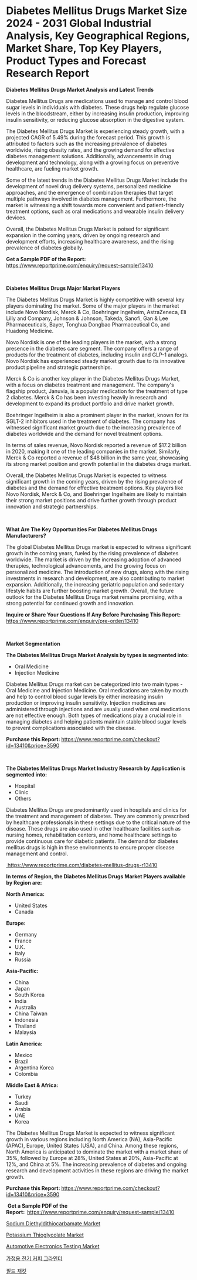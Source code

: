 <p><h1>Diabetes Mellitus Drugs Market Size 2024 - 2031 Global Industrial Analysis, Key Geographical Regions, Market Share, Top Key Players, Product Types and Forecast Research Report</h1></p><p><strong>Diabetes Mellitus Drugs Market Analysis and Latest Trends</strong></p>
<p><p>Diabetes Mellitus Drugs are medications used to manage and control blood sugar levels in individuals with diabetes. These drugs help regulate glucose levels in the bloodstream, either by increasing insulin production, improving insulin sensitivity, or reducing glucose absorption in the digestive system.</p><p>The Diabetes Mellitus Drugs Market is experiencing steady growth, with a projected CAGR of 5.49% during the forecast period. This growth is attributed to factors such as the increasing prevalence of diabetes worldwide, rising obesity rates, and the growing demand for effective diabetes management solutions. Additionally, advancements in drug development and technology, along with a growing focus on preventive healthcare, are fueling market growth.</p><p>Some of the latest trends in the Diabetes Mellitus Drugs Market include the development of novel drug delivery systems, personalized medicine approaches, and the emergence of combination therapies that target multiple pathways involved in diabetes management. Furthermore, the market is witnessing a shift towards more convenient and patient-friendly treatment options, such as oral medications and wearable insulin delivery devices.</p><p>Overall, the Diabetes Mellitus Drugs Market is poised for significant expansion in the coming years, driven by ongoing research and development efforts, increasing healthcare awareness, and the rising prevalence of diabetes globally.</p></p>
<p><strong>Get a Sample PDF of the Report:&nbsp;</strong> <a href="https://www.reportprime.com/enquiry/request-sample/13410">https://www.reportprime.com/enquiry/request-sample/13410</a></p>
<p>&nbsp;</p>
<p><strong>Diabetes Mellitus Drugs Major Market Players</strong></p>
<p><p>The Diabetes Mellitus Drugs Market is highly competitive with several key players dominating the market. Some of the major players in the market include Novo Nordisk, Merck & Co, Boehringer Ingelheim, AstraZeneca, Eli Lilly and Company, Johnson & Johnson, Takeda, Sanofi, Gan & Lee Pharmaceuticals, Bayer, Tonghua Dongbao Pharmaceutical Co, and Huadong Medicine.</p><p>Novo Nordisk is one of the leading players in the market, with a strong presence in the diabetes care segment. The company offers a range of products for the treatment of diabetes, including insulin and GLP-1 analogs. Novo Nordisk has experienced steady market growth due to its innovative product pipeline and strategic partnerships.</p><p>Merck & Co is another key player in the Diabetes Mellitus Drugs Market, with a focus on diabetes treatment and management. The company's flagship product, Januvia, is a popular medication for the treatment of type 2 diabetes. Merck & Co has been investing heavily in research and development to expand its product portfolio and drive market growth.</p><p>Boehringer Ingelheim is also a prominent player in the market, known for its SGLT-2 inhibitors used in the treatment of diabetes. The company has witnessed significant market growth due to the increasing prevalence of diabetes worldwide and the demand for novel treatment options.</p><p>In terms of sales revenue, Novo Nordisk reported a revenue of $17.2 billion in 2020, making it one of the leading companies in the market. Similarly, Merck & Co reported a revenue of $48 billion in the same year, showcasing its strong market position and growth potential in the diabetes drugs market.</p><p>Overall, the Diabetes Mellitus Drugs Market is expected to witness significant growth in the coming years, driven by the rising prevalence of diabetes and the demand for effective treatment options. Key players like Novo Nordisk, Merck & Co, and Boehringer Ingelheim are likely to maintain their strong market positions and drive further growth through product innovation and strategic partnerships.</p></p>
<p>&nbsp;</p>
<p><strong>What Are The Key Opportunities For Diabetes Mellitus Drugs Manufacturers?</strong></p>
<p><p>The global Diabetes Mellitus Drugs market is expected to witness significant growth in the coming years, fueled by the rising prevalence of diabetes worldwide. The market is driven by the increasing adoption of advanced therapies, technological advancements, and the growing focus on personalized medicine. The introduction of new drugs, along with the rising investments in research and development, are also contributing to market expansion. Additionally, the increasing geriatric population and sedentary lifestyle habits are further boosting market growth. Overall, the future outlook for the Diabetes Mellitus Drugs market remains promising, with a strong potential for continued growth and innovation.</p></p>
<p><strong>Inquire or Share Your Questions If Any Before Purchasing This Report:</strong> <a href="https://www.reportprime.com/enquiry/pre-order/13410">https://www.reportprime.com/enquiry/pre-order/13410</a></p>
<p>&nbsp;</p>
<p><strong>Market Segmentation</strong></p>
<p><strong>The Diabetes Mellitus Drugs Market Analysis by types is segmented into:</strong></p>
<p><ul><li>Oral Medicine</li><li>Injection Medicine</li></ul></p>
<p><p>Diabetes Mellitus Drugs market can be categorized into two main types - Oral Medicine and Injection Medicine. Oral medications are taken by mouth and help to control blood sugar levels by either increasing insulin production or improving insulin sensitivity. Injection medicines are administered through injections and are usually used when oral medications are not effective enough. Both types of medications play a crucial role in managing diabetes and helping patients maintain stable blood sugar levels to prevent complications associated with the disease.</p></p>
<p><strong>Purchase this Report:&nbsp;</strong><a href="https://www.reportprime.com/checkout?id=13410&price=3590">https://www.reportprime.com/checkout?id=13410&price=3590</a></p>
<p>&nbsp;</p>
<p><strong>The Diabetes Mellitus Drugs Market Industry Research by Application is segmented into:</strong></p>
<p><ul><li>Hospital</li><li>Clinic</li><li>Others</li></ul></p>
<p><p>Diabetes Mellitus Drugs are predominantly used in hospitals and clinics for the treatment and management of diabetes. They are commonly prescribed by healthcare professionals in these settings due to the critical nature of the disease. These drugs are also used in other healthcare facilities such as nursing homes, rehabilitation centers, and home healthcare settings to provide continuous care for diabetic patients. The demand for diabetes mellitus drugs is high in these environments to ensure proper disease management and control.</p></p>
<p><a href="https://www.reportprime.com/diabetes-mellitus-drugs-r13410">&nbsp;https://www.reportprime.com/diabetes-mellitus-drugs-r13410</a></p>
<p><strong>In terms of Region, the Diabetes Mellitus Drugs Market Players available by Region are:</strong></p>
<p>
    <p> <strong> North America: </strong>
        <ul>
            <li>United States</li>
            <li>Canada</li>
        </ul>
        </p> 
    <p> <strong> Europe: </strong>
        <ul>
            <li>Germany</li>
            <li>France</li>
            <li>U.K.</li>
            <li>Italy</li>
            <li>Russia</li>
        </ul>
        </p> 
    <p> <strong> Asia-Pacific: </strong>
        <ul>
            <li>China</li>
            <li>Japan</li>
            <li>South Korea</li>
            <li>India</li>
            <li>Australia</li>
            <li>China Taiwan</li>
            <li>Indonesia</li>
            <li>Thailand</li>
            <li>Malaysia</li>
        </ul>
        </p> 
    <p> <strong> Latin America: </strong>
        <ul>
            <li>Mexico</li>
            <li>Brazil</li>
            <li>Argentina Korea</li>
            <li>Colombia</li>
        </ul>
        </p> 
    <p> <strong> Middle East & Africa: </strong>
        <ul>
            <li>Turkey</li>
            <li>Saudi</li>
            <li>Arabia</li>
            <li>UAE</li>
            <li>Korea</li>
        </ul>
    </p>
    </p>
<p><p>The Diabetes Mellitus Drugs Market is expected to witness significant growth in various regions including North America (NA), Asia-Pacific (APAC), Europe, United States (USA), and China. Among these regions, North America is anticipated to dominate the market with a market share of 35%, followed by Europe at 28%, United States at 20%, Asia-Pacific at 12%, and China at 5%. The increasing prevalence of diabetes and ongoing research and development activities in these regions are driving the market growth.</p></p>
<p><strong>Purchase this Report: </strong><a href="https://www.reportprime.com/checkout?id=13410&price=3590">https://www.reportprime.com/checkout?id=13410&price=3590</a></p>
<p>&nbsp;<strong>Get a Sample PDF of the Report:&nbsp;&nbsp;</strong><a href="https://www.reportprime.com/enquiry/request-sample/13410">https://www.reportprime.com/enquiry/request-sample/13410</a></p>
<p><strong></strong></p>
<p><p><a href="https://issuu.com/reportprime-2/docs/sodium-diethyldithiocarbamate-market-size-2030.ppt">Sodium Diethyldithiocarbamate Market</a></p><p><a href="https://issuu.com/reportprime-2/docs/potassium-thioglycolate-market-size-2030.pptx">Potassium Thioglycolate Market</a></p><p><a href="https://github.com/juancolorado15/Market-Research-Report-List-2/blob/main/automotive-electronics-testing-market.md">Automotive Electronics Testing Market</a></p><p><a href="https://medium.com/@axintepreda1/%EA%B0%80%EC%A0%95%EC%9A%A9-%EC%A0%84%EA%B8%B0-%EC%BB%A4%ED%94%BC-%EA%B7%B8%EB%9D%BC%EC%9D%B8%EB%8D%94-%EC%8B%9C%EC%9E%A5-%EC%8B%9C%EC%9E%A5-cagr-%EC%8B%9C%EC%9E%A5-%EB%8F%99%ED%96%A5-%EB%B0%8F-%EC%84%B1%EC%9E%A5-%EC%A0%84%EB%9E%B5%EC%97%90-%EB%8C%80%ED%95%9C-%ED%86%B5%EC%B0%B0%EB%A0%A5-7ea53864412c">가정용 전기 커피 그라인더</a></p><p><a href="https://github.com/CliftonFisher9067/Market-Research-Report-List-1/blob/main/179409822498.md">필드 재킷</a></p></p>